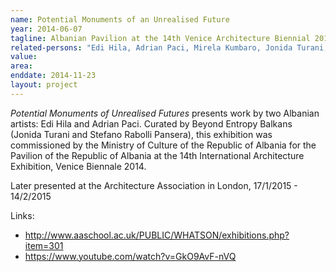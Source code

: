 ```yaml
---
name: Potential Monuments of an Unrealised Future
year: 2014-06-07
tagline: Albanian Pavilion at the 14th Venice Architecture Biennial 2014
related-persons: "Edi Hila, Adrian Paci, Mirela Kumbaro, Jonida Turani, Stefano Rabolli Pansera, Edi Rama"
value:
area:
enddate: 2014-11-23
layout: project
---
```

*Potential Monuments of Unrealised Futures* presents work by two Albanian artists: Edi Hila and Adrian Paci. Curated by Beyond Entropy Balkans (Jonida Turani and Stefano Rabolli Pansera), this exhibition was commissioned by the Ministry of Culture of the Republic of Albania for the Pavilion of the Republic of Albania at the 14th International Architecture Exhibition, Venice Biennale 2014.

Later presented at the Architecture Association in London, 17/1/2015 - 14/2/2015

Links:
* <http://www.aaschool.ac.uk/PUBLIC/WHATSON/exhibitions.php?item=301>
* <https://www.youtube.com/watch?v=GkO9AvF-nVQ>
